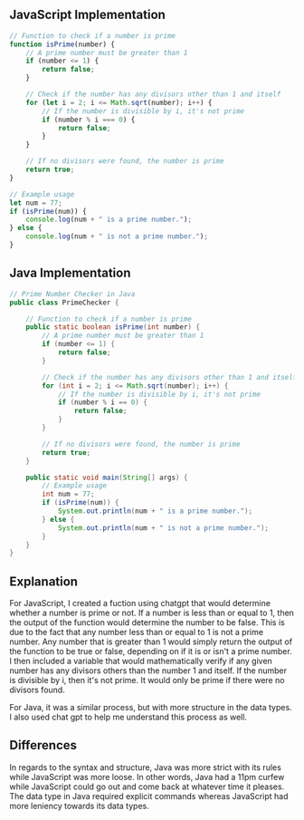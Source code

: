 ## JavaScript Implementation

```javascript
// Function to check if a number is prime
function isPrime(number) {
    // A prime number must be greater than 1
    if (number <= 1) {
        return false;
    }

    // Check if the number has any divisors other than 1 and itself
    for (let i = 2; i <= Math.sqrt(number); i++) {
        // If the number is divisible by i, it's not prime
        if (number % i === 0) {
            return false;
        }
    }

    // If no divisors were found, the number is prime
    return true;
}

// Example usage
let num = 77;
if (isPrime(num)) {
    console.log(num + " is a prime number.");
} else {
    console.log(num + " is not a prime number.");
}
```
## Java Implementation 

```java 
// Prime Number Checker in Java
public class PrimeChecker {

    // Function to check if a number is prime
    public static boolean isPrime(int number) {
        // A prime number must be greater than 1
        if (number <= 1) {
            return false;
        }

        // Check if the number has any divisors other than 1 and itself
        for (int i = 2; i <= Math.sqrt(number); i++) {
            // If the number is divisible by i, it's not prime
            if (number % i == 0) {
                return false;
            }
        }

        // If no divisors were found, the number is prime
        return true;
    }

    public static void main(String[] args) {
        // Example usage
        int num = 77;
        if (isPrime(num)) {
            System.out.println(num + " is a prime number.");
        } else {
            System.out.println(num + " is not a prime number.");
        }
    }
}
```
## Explanation
For JavaScript, I created a fuction using chatgpt that would determine whether a number is prime or not. If a number is less than or equal to 1, then the output of the function would determine the number to be false. This is due to the fact that any number less than or equal to 1 is not a prime number. Any number that is greater than 1 would simply return the output of the function to be true or false, depending on if it is or isn't a prime number. I then included a variable that would mathematically verify if any given number has any divisors others than the number 1 and itself. If the number is divisible by i, then it's not prime. It would only be prime if there were no divisors found.

For Java, it was a similar process, but with more structure in the data types. I also used chat gpt to help me understand this process as well.
## Differences
In regards to the syntax and structure, Java was more strict with its rules while JavaScript was more loose. In other words, Java had a 11pm curfew while JavaScript could go out and come back at whatever time it pleases. The data type in Java required explicit commands whereas JavaScript had more leniency towards its data types.